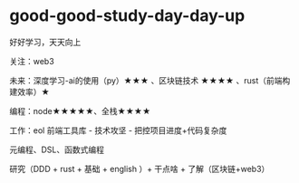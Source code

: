 # good-good-study-day-day-up
好好学习，天天向上

关注：web3

未来：深度学习-ai的使用（py）★★★  、区块链技术 ★★★★ 、rust（前端构建效率）★

编程：node★★★★★、全栈★★★★

工作：eol 前端工具库 - 技术攻坚 - 把控项目进度+代码复杂度

元编程、DSL、函数式编程

研究（DDD + rust + 基础 + english ）+ 干点啥 + 了解（区块链+web3）